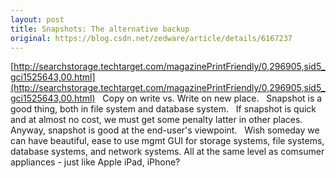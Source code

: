 ```yaml
---
layout: post
title: Snapshots: The alternative backup
original: https://blog.csdn.net/zedware/article/details/6167237
---
```

[http://searchstorage.techtarget.com/magazinePrintFriendly/0,296905,sid5_gci1525643,00.html](http://searchstorage.techtarget.com/magazinePrintFriendly/0,296905,sid5_gci1525643,00.html)
 
Copy on write vs. Write on new place.
 
Snapshot is a good thing, both in file system and database system.
 
If snapshot is quick and at almost no cost, we must get some penalty latter in other places.
 
Anyway, snapshot is good at the end-user's viewpoint.
 
Wish someday we can have beautiful, ease to use mgmt GUI for storage systems, file systems, database systems, and network systems. All at the same level as comsumer appliances - just like Apple iPad, iPhone?
 
